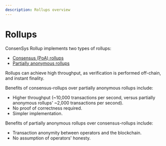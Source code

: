 ```yaml
---
description: Rollups overview
---
```


# Rollups

ConsenSys Rollup implements two types of rollups:

- [Consensus (PoA) rollups](Consensus.md)
- [Partially anonymous rollups](Partially-Anonymous-Rollups.md)

Rollups can achieve high throughput, as verification is performed off-chain, and instant finality.

Benefits of consensus-rollups over partially anonymous rollups include:

- Higher throughput (~10,000 transactions per second, versus partially anonymous rollups' ~2,000 transactions per second).
- No proof of correctness required.
- Simpler implementation.

Benefits of partially anonymous rollups over consensus-rollups include:

- Transaction anonymity between operators and the blockchain.
- No assumption of operators' honesty.
